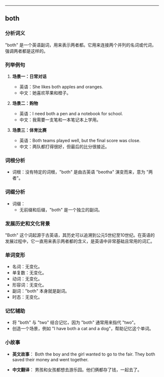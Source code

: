 
---------------
## both
### 分析词义
"both" 是一个英语副词，用来表示两者都。它用来连接两个并列的名词或代词，强调两者都是这样的。

### 列举例句
1. **场景一：日常对话**
   - 英语：She likes both apples and oranges.
   - 中文：她喜欢苹果和橙子。

2. **场景二：购物**
   - 英语：I need both a pen and a notebook for school.
   - 中文：我需要一支笔和一本笔记本上学用。

3. **场景三：体育比赛**
   - 英语：Both teams played well, but the final score was close.
   - 中文：两队都打得很好，但最后的比分很接近。

### 词根分析
- 词根：没有特定的词根，"both" 是由古英语 "beotha" 演变而来，意为 "两者"。

### 词缀分析
- 词缀：
  - 无前缀和后缀，"both" 是一个独立的副词。

### 发展历史和文化背景
"Both" 这个词起源于古英语，其历史可以追溯到公元5世纪至10世纪。在英语的发展过程中，它一直用来表示两者都的含义，是英语中非常基础且常用的词汇。

### 单词变形
- 名词：无变化。
- 单复数：无变化。
- 动词：无变化。
- 形容词：无变化。
- 副词："both" 本身就是副词。
- 时态：无变化。

### 记忆辅助
- 将 "both" 与 "two" 结合记忆，因为 "both" 通常用来指代 "two"。
- 创造一个场景，例如 "I have both a cat and a dog"，帮助记忆这个单词。

### 小故事
- **英文故事**：
  Both the boy and the girl wanted to go to the fair. They both saved their money and went together.

- **中文翻译**：
  男孩和女孩都想去游乐园。他们俩都存了钱，一起去了。


